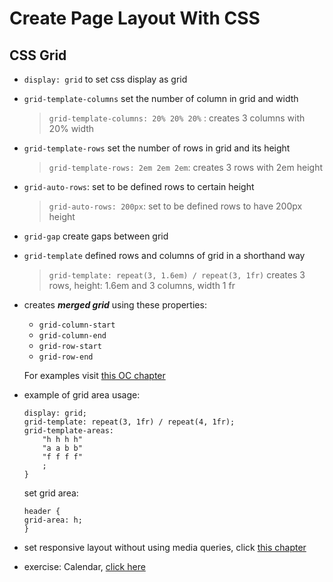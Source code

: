 # Create Page Layout With CSS

## CSS Grid
* `display: grid` to set css display as grid

* `grid-template-columns` set the number of column in grid and width
    > `grid-template-columns: 20% 20% 20%`
    >: creates 3 columns with 20% width

* `grid-template-rows` set the number of rows in grid and its height
    >  `grid-template-rows: 2em 2em 2em`: creates 3 rows with 2em height

* `grid-auto-rows`: set to be defined rows to certain height
    > `grid-auto-rows: 200px`: set to be defined rows to have 200px height

* `grid-gap` create gaps between grid
* `grid-template` defined rows and columns of grid in a shorthand way
    > `grid-template: repeat(3, 1.6em) / repeat(3, 1fr)` creates 3 rows, height: 1.6em and 3 columns, width 1 fr
* creates __*merged grid*__ using these properties: 
    - `grid-column-start`
    - `grid-column-end`
    - `grid-row-start`
    -  `grid-row-end`
    
    For examples visit [this OC chapter](https://openclassrooms.com/en/courses/5295881-create-web-page-layouts-with-css/5364131-define-grid-element-height-and-widthhttps://openclassrooms.com/en/courses/5295881-create-web-page-layouts-with-css/5364131-define-grid-element-height-and-width)

* example of grid area usage:
    ```.container {
    display: grid;
    grid-template: repeat(3, 1fr) / repeat(4, 1fr);
    grid-template-areas: 
        "h h h h"
        "a a b b"
        "f f f f"
        ;
    }
    ```


    set grid area:
    ```
    header {
    grid-area: h;
    }
    ```

* set responsive layout without using media queries, click [this chapter](https://openclassrooms.com/en/courses/5295881-create-web-page-layouts-with-css/5369951-set-columns-depending-on-screen-size)
* exercise: Calendar, [click here](https://codepen.io/adindariztia/pen/MWYzYrW)